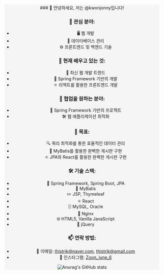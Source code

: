 <div align="center" style="background-color: #F5F5F5">
### 👋 안녕하세요, 저는 @kwonjonny입니다!

### 👀 관심 분야:
- 🖥️ 웹 개발
- 💽 데이터베이스 관리
- ⚙️ 프론트엔드 및 백엔드 기술

### 🌱 현재 배우고 있는 것:
- 🚀 최신 웹 개발 트렌드
- 🌿 Spring Framework 기반의 개발
- ⚛️ 리액트를 활용한 프론트엔드 개발

### 💞️ 협업을 원하는 분야:
- 🌿 Spring Framework 기반의 프로젝트
- 🛠️ 웹 애플리케이션 최적화
  
### 🎯 목표:
- 🔍 쿼리 최적화를 통한 효율적인 데이터 관리
- 📝 MyBatis를 활용한 완벽한 게시판 구현
- ⚛️ JPA와 React를 활용한 완벽한 게시판 구현

### 🛠 기술 스택:
- 🌿 Spring Framework, Spring Boot, JPA
- 📂 MyBatis
- ✏️ JSP, Thymeleaf
- ⚛️ React
- 🗄️ MySQL, Oracle
- 🚀 Nginx
- 🌐 HTML5, Vanilla JavaScript
- 💾 jQuery

### 📫 연락 방법:
- 📧 이메일: thistrik@naver.com, thistrik@gmail.com
- 📸 인스타그램: [Zoon_june_6](https://instagram.com/Zoon_june_6)

![Anurag's GitHub stats](https://github-readme-stats.vercel.app/api?username=kwonjonny&theme=synthwave)

</div>
